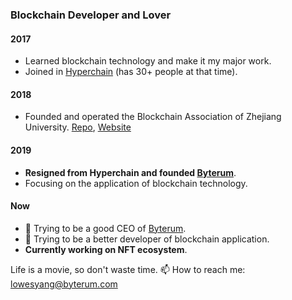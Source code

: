 ### Blockchain Developer and Lover

#### 2017

- Learned blockchain technology and make it my major work.
- Joined in [Hyperchain](https://hyperchain.cn) (has 30+ people at that time).

#### 2018

- Founded and operated the Blockchain Association of Zhejiang University. [Repo](https://github.com/Blockchain-zju), [Website](https://docs.zjubca.org)

#### 2019

- **Resigned from Hyperchain and founded [Byterum](https://byterum.com)**.
- Focusing on the application of blockchain technology.

#### Now

- :muscle: Trying to be a good CEO of [Byterum](https://byterum.com).
- :muscle: Trying to be a better developer of blockchain application.
- **Currently working on NFT ecosystem**.

Life is a movie, so don't waste time.
📫 How to reach me: lowesyang@byterum.com
